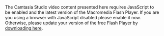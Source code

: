 The Camtasia Studio video content presented here requires JavaScript to be enabled and the latest version of the Macromedia Flash Player. If you are you using a browser with JavaScript disabled please enable it now. Otherwise, please update your version of the free Flash Player by [downloading here](http://www.macromedia.com/go/getflashplayer).

